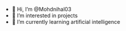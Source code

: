 - 👋 Hi, I’m @Mohdnihal03
- 👀 I’m interested in projects 
- 🌱 I’m currently learning artificial intelligence 

<!---
Mohdnihal03/Mohdnihal03 is a ✨ special ✨ repository because its `README.md` (this file) appears on your GitHub profile.
You can click the Preview link to take a look at your changes.
--->
